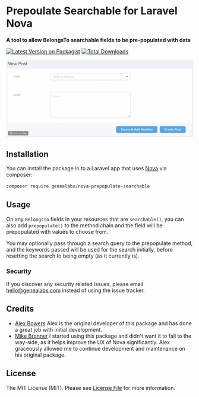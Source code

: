 # Prepoulate Searchable for Laravel Nova
**A tool to allow BelongsTo searchable fields to be pre-populated with data**

[![Latest Version on Packagist](https://img.shields.io/packagist/v/genealabs/nova-prepopulate-searchable.svg?style=flat-square)](https://packagist.org/packages/alexbowers/nova-prepopulate-searchable)
[![Total Downloads](https://img.shields.io/packagist/dt/alexbowers/nova-prepopulate-searchable.svg?style=flat-square)](https://packagist.org/packages/genealabs/nova-prepopulate-searchable)

![Prepopulate Search](https://github.com/genealabs/nova-prepopulate-searchable/blob/master/screenshots/example.gif?raw=true)


## Installation

You can install the package in to a Laravel app that uses [Nova](https://nova.laravel.com) via composer:

```bash
composer require genealabs/nova-prepopulate-searchable
```

## Usage

On any `BelongsTo` fields in your resources that are `searchable()`, you can also add `prepopulate()` to the method chain and the field will be prepopulated with values to choose from.

You may optionally pass through a search query to the prepopulate method, and the keywords passed will be used for
the search initially, before resetting the search to being empty (as it currently is).

### Security

If you discover any security related issues, please email hello@genealabs.com instead of using the issue tracker.

## Credits

- [Alex Bowers](https://github.com/alexbowers)
  Alex is the original developer of this package and has done a great job with initial development.
- [Mike Bronner](https://github.com/mikebronner)
  I started using this package and didn't want it to fall to the way-side, as it helps improve the UX of Nova significantly. Alex graceously allowed me to continue development and maintenance on his original package.

## License

The MIT License (MIT). Please see [License File](LICENSE.md) for more information.
